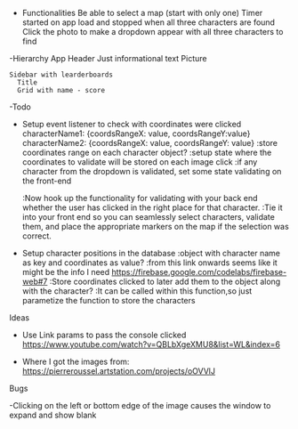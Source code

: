 - Functionalities
  Be able to select a map (start with only one)
  Timer started on app load and stopped when all three characters are found
  Click the photo to make a dropdown appear with all three characters to find

-Hierarchy
  App
    Header
      Just informational text
    Picture

    Sidebar with learderboards
      Title
      Grid with name - score
-Todo
<!-- - Layout a basic UI with only one component -->
<!-- - Setup router -->
<!-- - Create components -->
<!-- - Establish connection with Firebase -->
<!-- - Pass in image as a prop to Gameview -->
<!-- - Set timer when Gameview loads
  :do I have to set the state on App? it will be set to the database, so no need to pass it to Leaderboards -->
<!-- - Setup character showcase and timer elements -->
<!-- - Setup drowpdown when user clicks the screen
  :got the position on px but seems like I need to substract another unit(offset position?) -->
<!-- - Get 3 images per console(12) -->
<!-- - Assign 3 characters per console(use an object? snes:{mario: 'image.png'...} and conditionally import each one) -->
<!-- - Make dropdown dissapear if neither the dropdown or the console image are clicked within the window
:add a button within the dropdown to close it?? since maybe the user does not want to close the modal -->

- Setup event listener to check with coordinates were clicked
 characterName1: {coordsRangeX: value, coordsRangeY:value}
  characterName2: {coordsRangeX: value, coordsRangeY: value}
  :store coordinates range on each character object?
  :setup state where the coordinates to validate will be stored on each image click
  :if any character from the dropdown is validated, set some state validating on the front-end
  
  :Now hook up the functionality for validating with your back end whether the user has clicked in the right place for that character.
  :Tie it into your front end so you can seamlessly select characters, validate them, and place the appropriate markers on the map if the selection was correct.

- Setup character positions in the database
  :object with character name as key and coordinates as value?
  :from this link onwards seems like it might be the info I need
  https://firebase.google.com/codelabs/firebase-web#7 
  :Store coordinates clicked to later add them to the object along with the character?
  :It can be called within this function,so just parametize the function to store the characters

Ideas
- Use Link params to pass the console clicked
https://www.youtube.com/watch?v=QBLbXgeXMU8&list=WL&index=6

- Where I got the images from:
https://pierreroussel.artstation.com/projects/oOVVlJ

Bugs
<!-- -Reloading GameView causes it to crash, probably bc I don't have any console name as state? -->
-Clicking on the left or bottom edge of the image causes the window to expand and show blank
